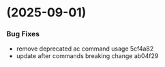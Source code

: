 #  (2025-09-01)


### Bug Fixes

* remove deprecated ac command usage 5cf4a82
* update after commands breaking change ab04f29



